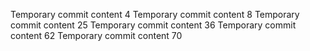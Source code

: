 Temporary commit content 4
Temporary commit content 8
Temporary commit content 25
Temporary commit content 36
Temporary commit content 62
Temporary commit content 70
